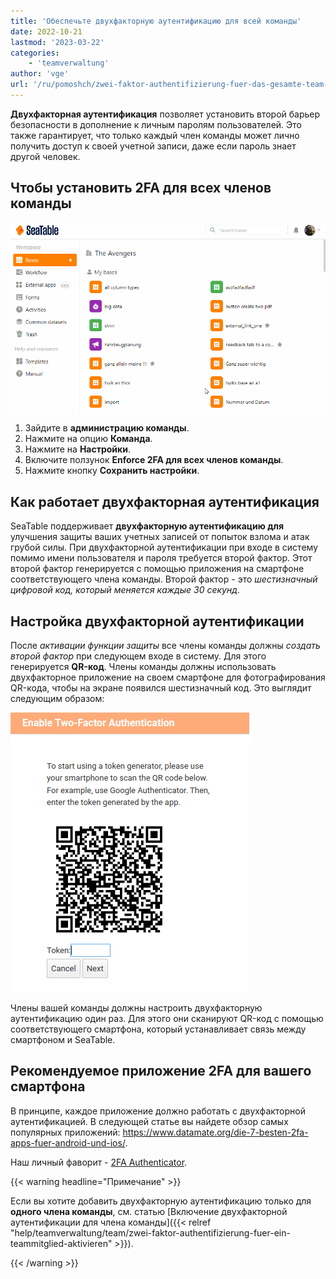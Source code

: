 ```yaml
---
title: 'Обеспечьте двухфакторную аутентификацию для всей команды'
date: 2022-10-21
lastmod: '2023-03-22'
categories:
    - 'teamverwaltung'
author: 'vge'
url: '/ru/pomoshch/zwei-faktor-authentifizierung-fuer-das-gesamte-team-erzwingen'
---
```


**Двухфакторная аутентификация** позволяет установить второй барьер безопасности в дополнение к личным паролям пользователей. Это также гарантирует, что только каждый член команды может лично получить доступ к своей учетной записи, даже если пароль знает другой человек.

## Чтобы установить 2FA для всех членов команды

![Обеспечьте двухфакторную аутентификацию для всей команды](images/Zwei-Faktor-Authentifizierung-fuer-das-gesamte-Team-erzwingen.gif)

1. Зайдите в **администрацию команды**.
2. Нажмите на опцию **Команда**.
3. Нажмите на **Настройки**.
4. Включите ползунок **Enforce 2FA для всех членов команды**.
5. Нажмите кнопку **Сохранить настройки**.

## Как работает двухфакторная аутентификация

SeaTable поддерживает **двухфакторную аутентификацию для** улучшения защиты ваших учетных записей от попыток взлома и атак грубой силы. При двухфакторной аутентификации при входе в систему помимо имени пользователя и пароля требуется второй фактор. Этот второй фактор генерируется с помощью приложения на смартфоне соответствующего члена команды. Второй фактор - это _шестизначный цифровой код, который меняется каждые 30 секунд_.

## Настройка двухфакторной аутентификации

После _активации функции защиты_ все члены команды должны _создать второй фактор_ при следующем входе в систему. Для этого генерируется **QR-код**. Члены команды должны использовать двухфакторное приложение на своем смартфоне для фотографирования QR-кода, чтобы на экране появился шестизначный код. Это выглядит следующим образом:

![Обязательная двухфакторная аутентификация](images/mandatory-two-factor-authentication.png)

Члены вашей команды должны настроить двухфакторную аутентификацию один раз. Для этого они сканируют QR-код с помощью соответствующего смартфона, который устанавливает связь между смартфоном и SeaTable.

## Рекомендуемое приложение 2FA для вашего смартфона

В принципе, каждое приложение должно работать с двухфакторной аутентификацией. В следующей статье вы найдете обзор самых популярных приложений: https://www.datamate.org/die-7-besten-2fa-apps-fuer-android-und-ios/.

Наш личный фаворит - [2FA Authenticator](https://2fas.com/).

{{< warning  headline="Примечание" >}}

Если вы хотите добавить двухфакторную аутентификацию только для **одного члена команды**, см. статью [Включение двухфакторной аутентификации для члена команды]({{< relref "help/teamverwaltung/team/zwei-faktor-authentifizierung-fuer-ein-teammitglied-aktivieren" >}}).

{{< /warning >}}
